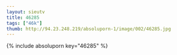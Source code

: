 ```yaml
--- 
layout: sieutv
title: 46285
tags: ["46k"]
thumb: http://94.23.248.219/absoluporn-1/image/002/46285.jpg
---
```

{% include absoluporn key="46285" %} 
